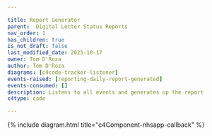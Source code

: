 ```yaml
---

title: Report Generator
parent:  Digital Letter Status Reports
nav_order: 1
has_children: true
is_not_draft: false
last_modified_date: 2025-10-17
owner: Tom D'Roza
author: Tom D'Roza
diagrams: [c4code-tracker-listener]
events-raised: [reporting-daily-report-generated]
events-consumed: []
description: Listens to all events and generates up the report
c4type: code

---
```


{% include diagram.html title="c4Component-nhsapp-callback" %}
